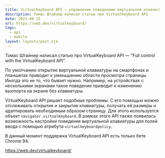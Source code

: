 ```yaml
---
title: VirtualKeyboard API — управление поведением виртуальной клавиатуры
description: Томас Штайнер написал статью про VirtualKeyboard API
date: 2021-09-15
url: https://web.dev/virtualkeyboard/
tags:
  - api
  - mobile
layout: layouts/post.njk
---
```

Томас Штайнер написал статью про VirtualKeyboard API — "Full control with the VirtualKeyboard API".

По умолчанию открытие виртуальной клавиатуры на смартфонах и планшетах приводит к уменьшению области просмотра страницы. Иногда это не то, что бывает нужно. Например, на устройствах с несколькими экранами такое поведение приводит к изменению вьюпорта на экране без клавиатуры.

VirtualKeyboard API решает подобные проблемы. С его помощью можно отслеживать открытие и закрытие клавиатуры, получать её размеры и адаптировать необходимым образом страницу. Для этого используется объект `navigator.virtualKeyboard`. В рамках этого API также появилась возможность настройки поведения виртуальной клавиатуры для полей ввода с помощью атрибута `virtualkeyboardpolicy`.

В данный момент поддержка VirtualKeyboard API есть только бете Chrome 94.

https://web.dev/virtualkeyboard/
